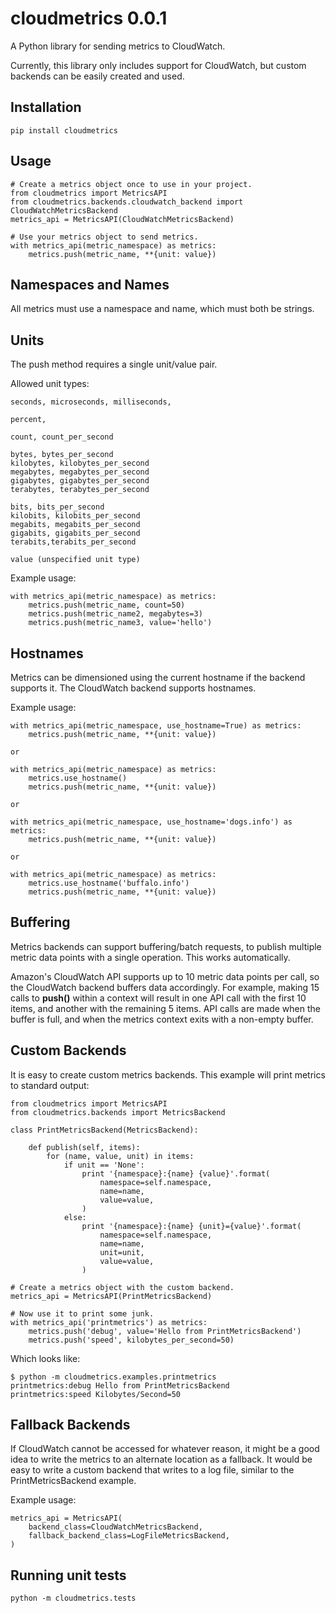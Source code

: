 cloudmetrics 0.0.1
==================

A Python library for sending metrics to CloudWatch.

Currently, this library only includes support for CloudWatch, but custom
backends can be easily created and used.


Installation
------------

    pip install cloudmetrics

Usage
-----

    # Create a metrics object once to use in your project.
    from cloudmetrics import MetricsAPI
    from cloudmetrics.backends.cloudwatch_backend import CloudWatchMetricsBackend
    metrics_api = MetricsAPI(CloudWatchMetricsBackend)

    # Use your metrics object to send metrics.
    with metrics_api(metric_namespace) as metrics:
        metrics.push(metric_name, **{unit: value})


Namespaces and Names
--------------------

All metrics must use a namespace and name, which must both be strings.


Units
-----

The push method requires a single unit/value pair.

Allowed unit types:

    seconds, microseconds, milliseconds,

    percent,

    count, count_per_second

    bytes, bytes_per_second
    kilobytes, kilobytes_per_second
    megabytes, megabytes_per_second
    gigabytes, gigabytes_per_second
    terabytes, terabytes_per_second

    bits, bits_per_second
    kilobits, kilobits_per_second
    megabits, megabits_per_second
    gigabits, gigabits_per_second
    terabits,terabits_per_second

    value (unspecified unit type)

Example usage:

    with metrics_api(metric_namespace) as metrics:
        metrics.push(metric_name, count=50)
        metrics.push(metric_name2, megabytes=3)
        metrics.push(metric_name3, value='hello')


Hostnames
---------

Metrics can be dimensioned using the current hostname if the backend supports
it. The CloudWatch backend supports hostnames.

Example usage:

    with metrics_api(metric_namespace, use_hostname=True) as metrics:
        metrics.push(metric_name, **{unit: value})

    or

    with metrics_api(metric_namespace) as metrics:
        metrics.use_hostname()
        metrics.push(metric_name, **{unit: value})

    or

    with metrics_api(metric_namespace, use_hostname='dogs.info') as metrics:
        metrics.push(metric_name, **{unit: value})

    or

    with metrics_api(metric_namespace) as metrics:
        metrics.use_hostname('buffalo.info')
        metrics.push(metric_name, **{unit: value})


Buffering
---------

Metrics backends can support buffering/batch requests, to publish multiple
metric data points with a single operation. This works automatically.

Amazon's CloudWatch API supports up to 10 metric data points per call, so the
CloudWatch backend buffers data accordingly. For example, making 15 calls to
**push()** within a context will result in one API call with the first 10 items,
and another with the remaining 5 items. API calls are made when the buffer
is full, and when the metrics context exits with a non-empty buffer.


Custom Backends
---------------

It is easy to create custom metrics backends. This example will print metrics
to standard output:

    from cloudmetrics import MetricsAPI
    from cloudmetrics.backends import MetricsBackend

    class PrintMetricsBackend(MetricsBackend):

        def publish(self, items):
            for (name, value, unit) in items:
                if unit == 'None':
                    print '{namespace}:{name} {value}'.format(
                        namespace=self.namespace,
                        name=name,
                        value=value,
                    )
                else:
                    print '{namespace}:{name} {unit}={value}'.format(
                        namespace=self.namespace,
                        name=name,
                        unit=unit,
                        value=value,
                    )

    # Create a metrics object with the custom backend.
    metrics_api = MetricsAPI(PrintMetricsBackend)

    # Now use it to print some junk.
    with metrics_api('printmetrics') as metrics:
        metrics.push('debug', value='Hello from PrintMetricsBackend')
        metrics.push('speed', kilobytes_per_second=50)

Which looks like:

    $ python -m cloudmetrics.examples.printmetrics
    printmetrics:debug Hello from PrintMetricsBackend
    printmetrics:speed Kilobytes/Second=50


Fallback Backends
-----------------

If CloudWatch cannot be accessed for whatever reason, it might be a good idea
to write the metrics to an alternate location as a fallback. It would be easy
to write a custom backend that writes to a log file, similar to the
PrintMetricsBackend example.

Example usage:

    metrics_api = MetricsAPI(
        backend_class=CloudWatchMetricsBackend,
        fallback_backend_class=LogFileMetricsBackend,
    )


Running unit tests
------------------

    python -m cloudmetrics.tests
